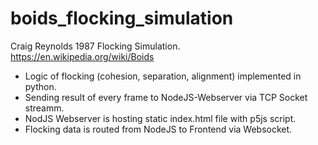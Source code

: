 # boids_flocking_simulation
 

Craig Reynolds 1987 Flocking Simulation. https://en.wikipedia.org/wiki/Boids

- Logic of flocking (cohesion, separation, alignment) implemented in python.
- Sending result of every frame to NodeJS-Webserver via TCP Socket streamm.
- NodJS Webserver is hosting static index.html file with p5js script.
- Flocking data is routed from NodeJS to Frontend via Websocket.
